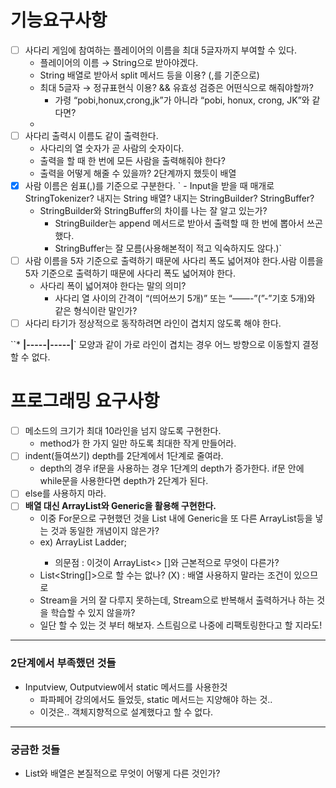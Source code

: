 # **기능요구사항**

- [ ]  사다리 게임에 참여하는 플레이어의 이름을 최대 5글자까지 부여할 수 있다.
   - 플레이어의 이름 → String으로 받아야겠다.
   - String 배열로 받아서 split 메서드 등을 이용? (,를 기준으로)
   - 최대 5글자 → 정규표현식 이용? && 유효성 검증은 어떤식으로 해줘야할까?
      - 가령 “pobi,honux,crong,jk”가 아니라 “pobi,   honux,  crong,   JK”와 같다면?
   -
- [ ]  사다리 출력시 이름도 같이 출력한다.
   - 사다리의 열 숫자가 곧 사람의 숫자이다.
   - 출력을 할 때 한 번에 모든 사람을 출력해줘야 한다?
   - 출력을 어떻게 해줄 수 있을까? 2단계까지 했듯이 배열
- [X]  사람 이름은 쉼표(,)를 기준으로 구분한다.
`   - Input을 받을 때 매개로 StringTokenizer? 내지는 String 배열? 내지는 StringBuilder? StringBuffer?
   - StringBuilder와 StringBuffer의 차이를 나는 잘 알고 있는가?
      - StringBuilder는 append 메서드로 받아서 출력할 때 한 번에 뽑아서 쓰곤했다.
      - StringBuffer는 잘 모름(사용해본적이 적고 익숙하지도 않다.)`
- [ ]  사람 이름을 5자 기준으로 출력하기 때문에 사다리 폭도 넓어져야 한다.사람 이름을 5자 기준으로 출력하기 때문에 사다리 폭도 넓어져야 한다.
   - 사다리 폭이 넓어져야 한다는 말의 의미?
      - 사다리 열 사이의 간격이 “(띄어쓰기 5개)” 또는 “——-”(”-”기호 5개)와 같은 형식이란 말인가?
- [ ]  사다리 타기가 정상적으로 동작하려면 라인이 겹치지 않도록 해야 한다.

  ``* **|-----|-----|**` 모양과 같이 가로 라인이 겹치는 경우 어느 방향으로 이동할지 결정할 수 없다.


# **프로그래밍 요구사항**

- [ ]  메소드의 크기가 최대 10라인을 넘지 않도록 구현한다.
   - method가 한 가지 일만 하도록 최대한 작게 만들어라.
- [ ]  indent(들여쓰기) depth를 2단계에서 1단계로 줄여라.
   - depth의 경우 if문을 사용하는 경우 1단계의 depth가 증가한다. if문 안에 while문을 사용한다면 depth가 2단계가 된다.
- [ ]  else를 사용하지 마라.
- [ ]  **배열 대신 ArrayList와 Generic을 활용해 구현한다.**
   - 이중 For문으로 구현했던 것을 List 내에 Generic을 또 다른 ArrayList등을 넣는 것과 동일한 개념이지 않은가?
   - ex) ArrayList<ArrayList> Ladder;
      - 의문점 : 이것이 ArrayList<> []와 근본적으로 무엇이 다른가?
   - List<String[]>으로 할 수는 없나? (X) : 배열 사용하지 말라는 조건이 있으므로
   - Stream을 거의 잘 다루지 못하는데, Stream으로 반복해서 출력하거나 하는 것을 학습할 수 있지 않을까?
   - 일단 할 수 있는 것 부터 해보자. 스트림으로 나중에 리팩토링한다고 할 지라도!

---

### 2단계에서 부족했던 것들

- Inputview, Outputview에서 static 메서드를 사용한것
   - 파파페어 강의에서도 들었듯, static 메서드는 지양해야 하는 것..
   - 이것은.. 객체지향적으로 설계했다고 할 수 없다.

---

### 궁금한 것들

- List와 배열은 본질적으로 무엇이 어떻게 다른 것인가?
